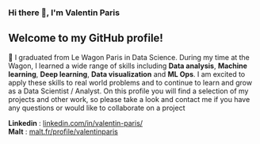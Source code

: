 ### Hi there 👋, I'm Valentin Paris

## Welcome to my GitHub profile!

🔭 I graduated from Le Wagon Paris in Data Science. During my time at the Wagon, I learned a wide range of skills including **Data analysis**, **Machine learning**, **Deep learning**, **Data visualization** and **ML Ops**. I am excited to apply these skills to real world problems and to continue to learn and grow as a Data Scientist / Analyst. On this profile you will find a selection of my projects and other work, so please take a look and contact me if you have any questions or would like to collaborate on a project

**Linkedin** : [linkedin.com/in/valentin-paris/](https://www.linkedin.com/in/valentin-paris/)  
**Malt** : [malt.fr/profile/valentinparis](https://www.malt.fr/profile/valentinparis)

